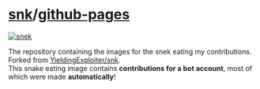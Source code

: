 # [snk](https://YieldingBot.github.io/snk/repo.html)/[github-pages](https://YieldingBot.github.io/snk/)
[![snek](https://YieldingBot.github.io/snk/github-contribution-grid-snake.svg)](https://YieldingBot.github.io/snk/)

The repository containing the images for the snek eating my contributions.<br/>
Forked from [YieldingExploiter/snk](https://github.com/YieldingExploiter/snk).<br/>
This snake eating image contains **contributions for a bot account**, most of which were made **automatically**!
